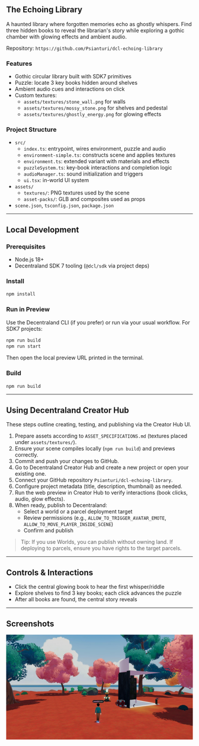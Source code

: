## The Echoing Library

A haunted library where forgotten memories echo as ghostly whispers. Find three hidden books to reveal the librarian's story while exploring a gothic chamber with glowing effects and ambient audio.

Repository: `https://github.com/Psianturi/dcl-echoing-library`

### Features
- Gothic circular library built with SDK7 primitives
- Puzzle: locate 3 key books hidden around shelves
- Ambient audio cues and interactions on click
- Custom textures:
  - `assets/textures/stone_wall.png` for walls
  - `assets/textures/mossy_stone.png` for shelves and pedestal
  - `assets/textures/ghostly_energy.png` for glowing effects

### Project Structure
- `src/`
  - `index.ts`: entrypoint, wires environment, puzzle and audio
  - `environment-simple.ts`: constructs scene and applies textures
  - `environment.ts`: extended variant with materials and effects
  - `puzzleSystem.ts`: key-book interactions and completion logic
  - `audioManager.ts`: sound initialization and triggers
  - `ui.tsx`: in-world UI system
- `assets/`
  - `textures/`: PNG textures used by the scene
  - `asset-packs/`: GLB and composites used as props
- `scene.json`, `tsconfig.json`, `package.json`

---

## Local Development

### Prerequisites
- Node.js 18+
- Decentraland SDK 7 tooling (`@dcl/sdk` via project deps)

### Install
```bash
npm install
```

### Run in Preview
Use the Decentraland CLI (if you prefer) or run via your usual workflow. For SDK7 projects:
```bash
npm run build
npm run start
```
Then open the local preview URL printed in the terminal.

### Build
```bash
npm run build
```

---

## Using Decentraland Creator Hub

These steps outline creating, testing, and publishing via the Creator Hub UI.

1. Prepare assets according to `ASSET_SPECIFICATIONS.md` (textures placed under `assets/textures/`).
2. Ensure your scene compiles locally (`npm run build`) and previews correctly.
3. Commit and push your changes to GitHub.
4. Go to Decentraland Creator Hub and create a new project or open your existing one.
5. Connect your GitHub repository `Psianturi/dcl-echoing-library`.
6. Configure project metadata (title, description, thumbnail) as needed.
7. Run the web preview in Creator Hub to verify interactions (book clicks, audio, glow effects).
8. When ready, publish to Decentraland:
   - Select a world or a parcel deployment target
   - Review permissions (e.g., `ALLOW_TO_TRIGGER_AVATAR_EMOTE`, `ALLOW_TO_MOVE_PLAYER_INSIDE_SCENE`)
   - Confirm and publish

> Tip: If you use Worlds, you can publish without owning land. If deploying to parcels, ensure you have rights to the target parcels.

---

## Controls & Interactions
- Click the central glowing book to hear the first whisper/riddle
- Explore shelves to find 3 key books; each click advances the puzzle
- After all books are found, the central story reveals


---

## Screenshots

![Echoing Library - Overview](preview.jpg)
